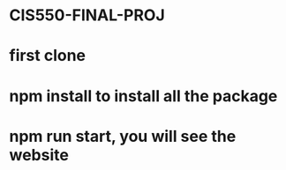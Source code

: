 # CIS550-FINAL-PROJ
# first clone
# npm install to install all the package
# npm run start, you will see the website
